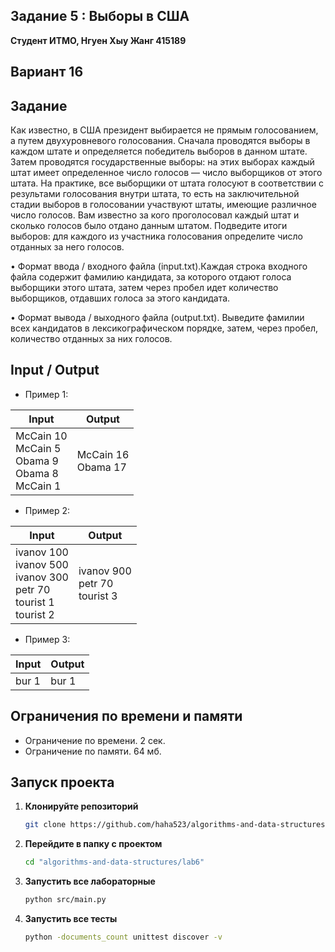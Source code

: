 ## Задание 5 : Выборы в США
 

**Студент ИТМО,  Нгуен Хыу Жанг  415189**  

## Вариант 16

## Задание

Как известно, в США президент выбирается не прямым голосованием, а путем
двухуровневого голосования. Сначала проводятся выборы в каждом штате и определяется победитель выборов в данном штате. Затем проводятся государственные
выборы: на этих выборах каждый штат имеет определенное число голосов — число выборщиков от этого штата. На практике, все выборщики от штата голосуют
в соответствии с результами голосования внутри штата, то есть на заключительной стадии выборов в голосовании участвуют штаты, имеющие различное число
голосов. Вам известно за кого проголосовал каждый штат и сколько голосов было отдано данным штатом. Подведите итоги выборов: для каждого из участника
голосования определите число отданных за него голосов.

• Формат ввода / входного файла (input.txt).Каждая строка входного файла
содержит фамилию кандидата, за которого отдают голоса выборщики этого
штата, затем через пробел идет количество выборщиков, отдавших голоса
за этого кандидата.

• Формат вывода / выходного файла (output.txt). Выведите фамилии всех
кандидатов в лексикографическом порядке, затем, через пробел, количество отданных за них голосов.

  
## Input / Output 
- Пример 1:

| Input                                                        | Output                               |   
|--------------------------------------------------------------|--------------------------------------|
| McCain 10<br/>McCain 5<br/>Obama 9<br/>Obama 8<br/>McCain 1  | McCain 16<br/>Obama 17               |

- Пример 2:

| Input                                                                                                               | Output                               |   
|---------------------------------------------------------------------------------------------------------------------|--------------------------------------|
| ivanov 100<br/>ivanov 500<br/>ivanov 300<br/>petr 70<br/>tourist 1<br/>tourist 2                                    | ivanov 900<br/>petr 70<br/>tourist 3 |


- Пример 3:

| Input                                            | Output                               |   
|--------------------------------------------------|--------------------------------------|
| bur 1                                            |bur 1                                 |


## Ограничения по времени и памяти

- Ограничение по времени. 2 сек.
- Ограничение по памяти. 64 мб.


## Запуск проекта
1. **Клонируйте репозиторий**
   ```bash
   git clone https://github.com/haha523/algorithms-and-data-structures.git
   ```
2. **Перейдите в папку с проектом**
   ```bash
   cd "algorithms-and-data-structures/lab6"
   ```
3. **Запустить все лабораторные**
    ```bash
   python src/main.py
   ```
4. **Запустить все тесты**
    ```bash
   python -documents_count unittest discover -v
   ```

